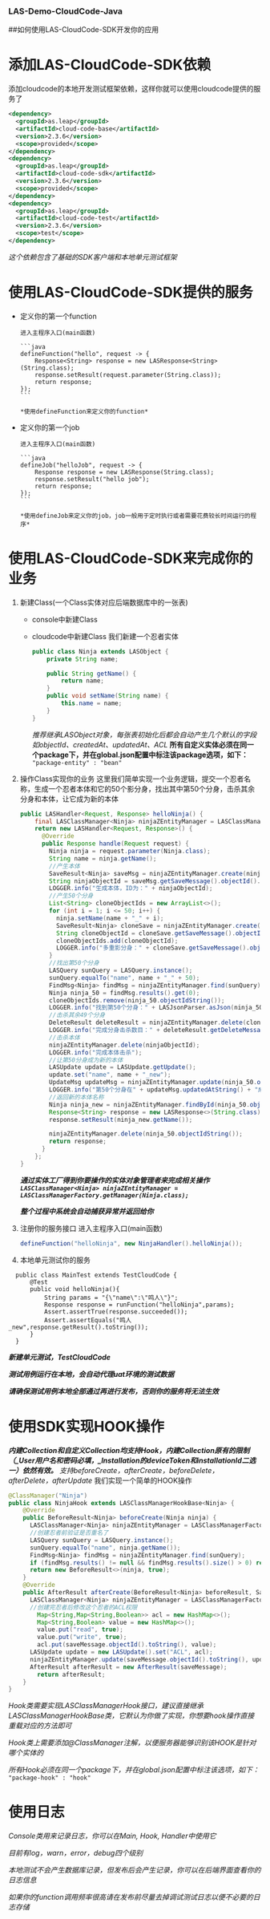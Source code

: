 ### LAS-Demo-CloudCode-Java

##如何使用LAS-CloudCode-SDK开发你的应用

# 添加LAS-CloudCode-SDK依赖

添加cloudcode的本地开发测试框架依赖，这样你就可以使用cloudcode提供的服务了

```xml
<dependency>
  <groupId>as.leap</groupId>
  <artifactId>cloud-code-base</artifactId>
  <version>2.3.6</version>
  <scope>provided</scope>
</dependency>
<dependency>
  <groupId>as.leap</groupId>
  <artifactId>cloud-code-sdk</artifactId>
  <version>2.3.6</version>
  <scope>provided</scope>
</dependency>
<dependency>
  <groupId>as.leap</groupId>
  <artifactId>cloud-code-test</artifactId>
  <version>2.3.6</version>
  <scope>test</scope>
</dependency>
```

*这个依赖包含了基础的SDK客户端和本地单元测试框架*
    
# 使用LAS-CloudCode-SDK提供的服务

- 定义你的第一个function

      进入主程序入口(main函数)
      
      ```java
      defineFunction("hello", request -> {
          Response<String> response = new LASResponse<String>(String.class);
          response.setResult(request.parameter(String.class));
          return response;
      });
      ```
         
      *使用defineFunction来定义你的function*
  
- 定义你的第一个job

      进入主程序入口(main函数)
      
      ```java
      defineJob("helloJob", request -> {
          Response response = new LASResponse(String.class);
          response.setResult("hello job");
          return response;
      });
      ```
      
      *使用defineJob来定义你的job，job一般用于定时执行或者需要花费较长时间运行的程序*

# 使用LAS-CloudCode-SDK来完成你的业务
1. 新建Class(一个Class实体对应后端数据库中的一张表)
    + console中新建Class
    + cloudcode中新建Class
        我们新建一个忍者实体
        
        ```java
        public class Ninja extends LASObject {
            private String name;
        
            public String getName() {
                return name;
            }
            public void setName(String name) {
                this.name = name;
            }
        }
        ```
        
        *推荐继承LASObject对象，每张表初始化后都会自动产生几个默认的字段如objectId、createdAt、updatedAt、ACL*
        **所有自定义实体必须在同一个package下，并在global.json配置中标注该package选项，如下：**
        `"package-entity" : "bean"`
2. 操作Class实现你的业务
    这里我们简单实现一个业务逻辑，提交一个忍者名称，生成一个忍者本体和它的50个影分身，找出其中第50个分身，击杀其余分身和本体，让它成为新的本体

    ```java
    public LASHandler<Request, Response> helloNinja() {
        final LASClassManager<Ninja> ninjaZEntityManager = LASClassManagerFactory.getManager(Ninja.class);
        return new LASHandler<Request, Response>() {
          @Override
          public Response handle(Request request) {
            Ninja ninja = request.parameter(Ninja.class);
            String name = ninja.getName();
            //产生本体
            SaveResult<Ninja> saveMsg = ninjaZEntityManager.create(ninja);
            String ninjaObjectId = saveMsg.getSaveMessage().objectId().toString();
            LOGGER.info("生成本体，ID为：" + ninjaObjectId);
            //产生50个分身
            List<String> cloneObjectIds = new ArrayList<>();
            for (int i = 1; i <= 50; i++) {
              ninja.setName(name + "_" + i);
              SaveResult<Ninja> cloneSave = ninjaZEntityManager.create(ninja);
              String cloneObjectId = cloneSave.getSaveMessage().objectId().toString();
              cloneObjectIds.add(cloneObjectId);
              LOGGER.info("多重影分身：" + cloneSave.getSaveMessage().objectId().toString());
            }
            //找出第50个分身
            LASQuery sunQuery = LASQuery.instance();
            sunQuery.equalTo("name", name + "_" + 50);
            FindMsg<Ninja> findMsg = ninjaZEntityManager.find(sunQuery);
            Ninja ninja_50 = findMsg.results().get(0);
            cloneObjectIds.remove(ninja_50.objectIdString());
            LOGGER.info("找到第50个分身：" + LASJsonParser.asJson(ninja_50));
            //击杀其余49个分身
            DeleteResult deleteResult = ninjaZEntityManager.delete(cloneObjectIds.toArray(new String[cloneObjectIds.size()]));
            LOGGER.info("完成分身击杀数目：" + deleteResult.getDeleteMessage().number());
            //击杀本体
            ninjaZEntityManager.delete(ninjaObjectId);
            LOGGER.info("完成本体击杀");
            //让第50分身成为新的本体
            LASUpdate update = LASUpdate.getUpdate();
            update.set("name", name + "_new");
            UpdateMsg updateMsg = ninjaZEntityManager.update(ninja_50.objectIdString(), update);
            LOGGER.info("第50个分身在" + updateMsg.updatedAtString() + "成为新的本体");
            //返回新的本体名称
            Ninja ninja_new = ninjaZEntityManager.findById(ninja_50.objectIdString());
            Response<String> response = new LASResponse<>(String.class);
            response.setResult(ninja_new.getName());
    
            ninjaZEntityManager.delete(ninja_50.objectIdString());
            return response;
          }
        };
    }
    ```

    ***通过实体工厂得到你要操作的实体对象管理者来完成相关操作
    `LASClassManager<Ninja> ninjaZEntityManager = LASClassManagerFactory.getManager(Ninja.class);`***
    
    ***整个过程中系统会自动捕获异常并返回给你***        
3. 注册你的服务接口
    进入主程序入口(main函数)

    ```java
    defineFunction("helloNinja", new NinjaHandler().helloNinja());
    ```
    
4. 本地单元测试你的服务

  ```
    public class MainTest extends TestCloudCode {
        @Test
        public void helloNinja(){
            String params = "{\"name\":\"鸣人\"}";
            Response response = runFunction("helloNinja",params);
            Assert.assertTrue(response.succeeded());
            Assert.assertEquals("鸣人_new",response.getResult().toString());
        }
    }
  ```

  ***新建单元测试，TestCloudCode***
  
  ***测试用例运行在本地，会自动代理uat环境的测试数据***
  
  ***请确保测试用例本地全部通过再进行发布，否则你的服务将无法生效***

# 使用SDK实现HOOK操作
***内建Collection和自定义Collection均支持Hook，内建Collection原有的限制（_User用户名和密码必填，_Installation的deviceToken和installationId二选一）依然有效。***
*支持beforeCreate，afterCreate，beforeDelete，afterDelete，afterUpdate*
我们实现一个简单的HOOK操作

```java
@ClassManager("Ninja")
public class NinjaHook extends LASClassManagerHookBase<Ninja> {
    @Override
    public BeforeResult<Ninja> beforeCreate(Ninja ninja) {
      LASClassManager<Ninja> ninjaZEntityManager = LASClassManagerFactory.getManager(Ninja.class);
      //创建忍者前验证是否重名了
      LASQuery sunQuery = LASQuery.instance();
      sunQuery.equalTo("name", ninja.getName());
      FindMsg<Ninja> findMsg = ninjaZEntityManager.find(sunQuery);
      if (findMsg.results() != null && findMsg.results().size() > 0) return new BeforeResult<>(ninja,false,"ninja name repeated");
      return new BeforeResult<>(ninja, true);
    }
    @Override
    public AfterResult afterCreate(BeforeResult<Ninja> beforeResult, SaveMsg saveMessage) {
      LASClassManager<Ninja> ninjaZEntityManager = LASClassManagerFactory.getManager(Ninja.class);
      //创建完忍者后修改这个忍者的ACL权限
        Map<String,Map<String,Boolean>> acl = new HashMap<>();
        Map<String,Boolean> value = new HashMap<>();
        value.put("read", true);
        value.put("write", true);
        acl.put(saveMessage.objectId().toString(), value);
      LASUpdate update = new LASUpdate().set("ACL", acl);
      ninjaZEntityManager.update(saveMessage.objectId().toString(), update);
      AfterResult afterResult = new AfterResult(saveMessage);
        return afterResult;
    }
}
```
    
*Hook类需要实现LASClassManagerHook接口，建议直接继承LASClassManagerHookBase类，它默认为你做了实现，你想要hook操作直接重载对应的方法即可*

*Hook类上需要添加@ClassManager注解，以便服务器能够识别该HOOK是针对哪个实体的*

*所有Hook必须在同一个package下，并在global.json配置中标注该选项，如下：*
`"package-hook" : "hook"`
    
# 使用日志

*Console类用来记录日志，你可以在Main, Hook, Handler中使用它*

*目前有log，warn，error，debug四个级别*

*本地测试不会产生数据库记录，但发布后会产生记录，你可以在后端界面查看你的日志信息*

*如果你的function调用频率很高请在发布前尽量去掉调试测试日志以便不必要的日志存储*